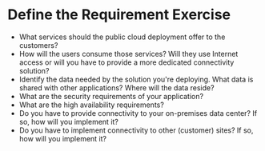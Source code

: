 # Define the Requirement Exercise
* What services should the public cloud deployment offer to the customers?
* How will the users consume those services? Will they use Internet access or will you have to provide a more dedicated connectivity solution?
* Identify the data needed by the solution you're deploying. What data is shared with other applications? Where will the data reside?
* What are the security requirements of your application?
* What are the high availability requirements?
* Do you have to provide connectivity to your on-premises data center? If so, how will you implement it?
* Do you have to implement connectivity to other (customer) sites? If so, how will you implement it?